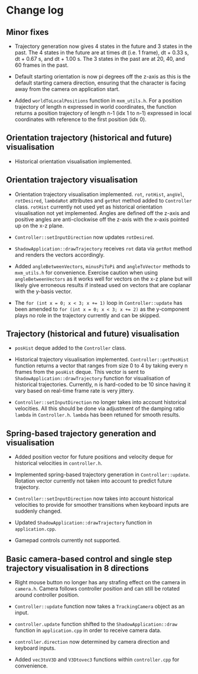 # Change log

## Minor fixes

- Trajectory generation now gives 4 states in the future and 3 states in the past. The 4 states in the future are at times dt (i.e. 1 frame), dt + 0.33 s, dt + 0.67 s, and dt + 1.00 s. The 3 states in the past are at 20, 40, and 60 frames in the past.

- Default starting orientation is now pi degrees off the z-axis as this is the default starting camera direction, ensuring that the character is facing away from the camera on application start.

- Added `worldToLocalPositions` function in `mxm_utils.h`. For a position trajectory of length n expressed in world coordinates, the function returns a position trajectory of length n-1 (idx 1 to n-1) expressed in local coordinates with reference to the first position (idx 0).

## Orientation trajectory (historical and future) visualisation

- Historical orientation visualisation implemented.

## Orientation trajectory visualisation

- Orientation trajectory visualisation implemented. `rot`, `rotHist`, `angVel`, `rotDesired`, `lambdaRot` attributes and `getRot` method added to `Controller` class. `rotHist` currently not used yet as historical orientation visualisation not yet implemented. Angles are defined off the z-axis and positive angles are anti-clockwise off the z-axis with the x-axis pointed up on the x-z plane.

- `Controller::setInputDirection` now updates `rotDesired`.

- `ShadowApplication::drawTrajectory` receives `rot` data via `getRot` method and renders the vectors accordingly.

- Added `angleBetweenVectors`, `minusPiToPi` and `angleToVector` methods to `mxm_utils.h` for convenience. Exercise caution when using `angleBetweenVectors` as it works well for vectors on the x-z plane but will likely give erroneous results if instead used on vectors that are coplanar with the y-basis vector.

- The `for (int x = 0; x < 3; x += 1)` loop in `Controller::update` has been amended to `for (int x = 0; x < 3; x += 2)` as the y-component plays no role in the trajectory currently and can be skipped.

## Trajectory (historical and future) visualisation

- `posHist` deque added to the `Controller` class.

- Historical trajectory visualisation implemented. `Controller::getPosHist` function returns a vector that ranges from size 0 to 4 by taking every n frames from the `posHist` deque. This vector is sent to `ShadowApplication::drawTrajectory` function for visualisation of historical trajectories. Currently, n is hard-coded to be 10 since having it vary based on real-time frame rate is very jittery. 

- `Controller::setInputDirection` no longer takes into account historical velocities. All this should be done via adjustment of the damping ratio `lambda` in `Controller.h`. `lambda` has been retuned for smooth results.

## Spring-based trajectory generation and visualisation

- Added position vector for future positions and velocity deque for historical velocities in `controller.h`.

- Implemented spring-based trajectory generation in `Controller::update`. Rotation vector currently not taken into account to predict future trajectory.

- `Controller::setInputDirection` now takes into account historical velocities to provide for smoother transitions when keyboard inputs are suddenly changed.

- Updated `ShadowApplication::drawTrajectory` function in `application.cpp`.

- Gamepad controls currently not supported.

## Basic camera-based control and single step trajectory visualisation in 8 directions

- Right mouse button no longer has any strafing effect on the camera in `camera.h`. Camera follows controller position and can still be rotated around controller position.

- `Controller::update` function now takes a `TrackingCamera` object as an input.

- `controller.update` function shifted to the `ShadowApplication::draw` function in `application.cpp` in order to receive camera data.

- `controller.direction` now determined by camera direction and keyboard inputs.

- Added `vec3toV3D` and `V3Dtovec3` functions within `controller.cpp` for convenience.
